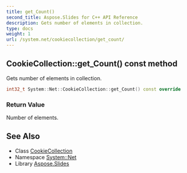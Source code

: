 ```yaml
---
title: get_Count()
second_title: Aspose.Slides for C++ API Reference
description: Gets number of elements in collection.
type: docs
weight: 1
url: /system.net/cookiecollection/get_count/
---
```

## CookieCollection::get_Count() const method


Gets number of elements in collection.

```cpp
int32_t System::Net::CookieCollection::get_Count() const override
```


### Return Value

Number of elements.

## See Also

* Class [CookieCollection](../)
* Namespace [System::Net](../../)
* Library [Aspose.Slides](../../../)